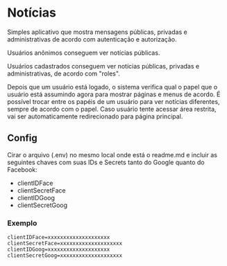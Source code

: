 # Notícias


Simples aplicativo que mostra mensagens públicas, privadas e administrativas de acordo com autenticação e autorização.

Usuários anônimos conseguem ver notícias públicas.

Usuários cadastrados conseguem ver notícias públicas, privadas e administrativas, de acordo com "roles".

Depois que um usuário está logado, o sistema verifica qual o papel que o usuário está assumindo agora para mostrar páginas e menus de acordo.
É possível trocar entre os papéis de um usuário para ver notícias diferentes, sempre de acordo com o papel.
Caso usuário tente acessar área restrita, vai ser automaticamente redirecionado para página principal.


## Config

Cirar o arquivo (.env) no mesmo local onde está o readme.md e incluir as seguintes chaves com suas IDs e Secrets tanto do Google quanto do Facebook:

- clientIDFace
- clientSecretFace
- clientIDGoog
- clientSecretGoog

### Exemplo


```
clientIDFace=xxxxxxxxxxxxxxxxxxxx
clientSecretFace=xxxxxxxxxxxxxxxxxxxx
clientIDGoog=xxxxxxxxxxxxxxxxxxxx
clientSecretGoog=xxxxxxxxxxxxxxxxxxxx
```


